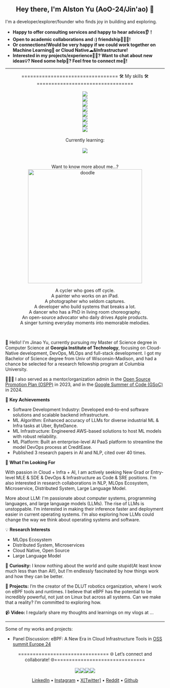   
<div align= "center"> 
 <!--<a href="https://aoo-24.github.io/portfolio/">Portfolio</a>  · --> 
 <!-- This is a hidden comment --> 
 
</div> 

<h2 align="center">Hey there, I'm Alston Yu (AoO-24/Jin'ao) 👋</h2> 

I'm a developer/explorer/founder who finds joy in building and exploring. 

- **Happy to offer consulting services and happy to hear advices👂！**
- **Open to academic collaborations and :) friendship🧑‍🤝‍🧑!**
- **Or connections!Would be very happy if we could work together on Machine Learning🤖 or Cloud Native☁&Infrastructure!** 
- **Interested in my projects/experience🧑‍💼? Want to chat about new ideas💡? Need some help🤝? Feel free to connect me🔗!**
---

<div align="center">
    ================================= 🛠️ My skills 🛠️ =================================

 </h4>
    <br>
    <br> 
    <div>
        <img src="https://skillicons.dev/icons?i=py,go,ts,java" />
    </div>
    <div>
        <img src="https://skillicons.dev/icons?i=fastapi,flask,nodejs,graphql,rabbitmq,postman" />
    </div>
    <div>
        <img src="https://skillicons.dev/icons?i=html,css,js,ts,react,figma" />
    </div>
    <div>
        <img src="https://skillicons.dev/icons?i=postgres,mysql,redis,mongodb " />
    </div>
    <div>
        <img src="https://skillicons.dev/icons?i=windows,apple,linux" />
    </div>
    <div>
        <img src="https://skillicons.dev/icons?i=tensorflow" />
    </div>
    <div>
        <img src="https://skillicons.dev/icons?i=docker,kubernetes,aws,azure,gcp,terraform,ansible,gitlab,powershell,jenkins" />
    </div>
    <div>
        <img src="https://skillicons.dev/icons?i=windows,apple,linux" />
    </div>
<div>
    <div>
        <br>
        </b>Currently learning:
        <br>
        <br>
        <img src="https://skillicons.dev/icons?i=rust,pytorch,cassandra,deno,cloudflare,bitbucket,redhat,openshift" />
    </div>
</div>
<br>
<br>
</div>

<div align="center">
Want to know more about me...?
 
</div>


<div align="center">
<img src="https://github.com/AoO-24/AoO-24/blob/main/doodle.gif" alt="doodle" width="360" height="360">
</div>

<p align="center">
A cycler who goes off cycle.<br/>
A painter who works on an iPad.<br/>
A photographer who seldom captures.<br/>
A developer who build systems that breaks a lot.<br/>
A dancer who has a PhD in living room choreography.<br/>
An open-source advocator who daily drives Apple products.<br/>
A singer turning everyday moments into memorable melodies.
</p>

<div align="center">
  <!-- <a href="https://aoo-24.github.io/portfolio/" style="font-size: 20px; font-weight: bold;">My Portfolio . </a> --!>
</div>
<br/>

👋 Hello! I'm Jinao Yu, currently pursuing my Master of Science degree in Computer Science at **Georgia Institute of Technology**, focusing on Cloud-Native development, DevOps, MLOps and full-stack development. I got my Bachelor of Science degree from Univ of Wisconsin-Madison, and had a chance be selected for a research fellowship program at Columbia University. 

🧑🏻‍💼 I also served as a mentor/organization admin in the [Open Source Promotion Plan (OSPP)](https://summer-ospp.ac.cn/) in 2023, and in the [Google Summer of Code (GSoC)](https://summerofcode.withgoogle.com/) in 2024.

🌟 **Key Achievements**
- Software Development Industry: Developed end-to-end software solutions and scalable backend infrastructure.
- ML Algorithm: Enhanced accuracy of LLMs for diverse industrial ML & Infra tasks at Uber, ByteDance.
- ML Infrastructure: Engineered AWS-based solutions to host ML models with robust reliability.
- ML Platform: Built an enterprise-level AI PaaS platform to streamline the model DevOps process at CreditEase.
- Published 3 research papers in AI and NLP, cited over 40 times.
  
🎯 **What I'm Looking For**

With passion in Cloud + Infra + AI, I am actively seeking New Grad or Entry-level MLE & SDE & DevOps & Infrastructure as Code & SRE positions. I'm also interested in research collaborations in NLP, MLOps Ecosystem, Microservice, Distributed System, Large Language Model. 

More about LLM: I'm passionate about computer systems, programming languages, and large language models (LLMs). The rise of LLMs is unstoppable. I’m interested in making their inference faster and deployment easier in current operating systems. I’m also exploring how LLMs could change the way we think about operating systems and software.

💡 **Research Interests**
- MLOps Ecosystem
- Distributed System, Microservices
- Cloud Native, Open Source
- Large Language Model 
  

 🚀 **Curiosity:** I know nothing about the world and quite stupid(At least know much less than than AI!), but I’m endlessly fascinated by how things work and how they can be better.
 
 👾 **Projects:** I’m the creator of the DLUT robotics organization, where I work on eBPF tools and runtimes. I believe that eBPF has the potential to be incredibly powerful, not just on Linux but across all systems. Can we make that a reality? I’m committed to exploring how.
 
 📹 **Video:** I regularly share my thoughts and learnings on my vlogs at ...
 
---

Some of my works and projects:

- Panel Discussion: eBPF: A New Era in Cloud Infrastructure Tools in [OSS summit Europe 24](https://sched.co/1ej2B@sched)

<div align="center">
      =============================== 🌐 Let’s connect and collaborate! 🌐===============================
 
</h4>
<br>
<br>
<div style="display: flex; justify-content: center; align-items: center;">
    <a href="https://www.linkedin.com/in/alstonyu/">
        <img src="https://skillicons.dev/icons?i=linkedin" />
    </a>
    <a href="https://www.instagram.com/jayy_yuu/">
        <img src="https://skillicons.dev/icons?i=instagram" />
    </a>
    <a href="https://www.instagram.com/jayy_yuu/">
        <img src="https://skillicons.dev/icons?i=twitter" />
    </a>    
    <a href="https://github.com/AoO-24">
        <img src="https://skillicons.dev/icons?i=github" />
    </a>
</div>



<p align="center">
  <a href="https://www.linkedin.com/in/alstonyu/">LinkedIn</a> • 
  <a href="https://www.instagram.com/jayy_yuu/">Instagram</a> • 
  <a href="https://x.com/StackItUpA">X[Twitter]</a> • 
  <a href="https://www.reddit.com/user/Pleasant-AoAo/">Reddit</a> • 
  <a href="https://github.com/AoO-24">Github</a> 
</p>


              




<!--
    This is a multi-line comment. Comment for future use
-->

<!--
    You can write as many lines as you want here.
    The browser will not display any of this text.
<a href="https://github.com/AoO-24">
  <img align="center" width="49%" src="https://github-readme-stats.vercel.app/api?username=AoO-24&theme=tokyonight&hide_border=true&show_icons=true&hide_title=true" />
</a>

-->

<!--
### My Stats

<div align="center">

[<img src="https://github-readme-stats.vercel.app/api?username=AoO-24&theme=tokyonight&hide_border=true&show_icons=true&hide_title=true" />](https://github.com/anuraghazra/github-readme-stats)
[<img src="https://github-readme-stats.vercel.app/api/top-langs/?username=AoO-24&size_weight=0.5&count_weight=0.5" />]  


</div>
<!--
**Clifong/Clifong** is a ✨ _special_ ✨ repository because its `README.md` (this file) appears on your GitHub profile.

Here are some ideas to get you started:

- 🔭 I’m currently working on ...
- 🌱 I’m currently learning ...
- 👯 I’m looking to collaborate on ...
- 🤔 I’m looking for help with ...
- 💬 Ask me about ...
- 📫 How to reach me: ...
- 😄 Pronouns: ...
-->
